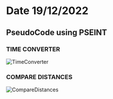 # Date 19/12/2022

## PseudoCode using PSEINT


### TIME CONVERTER

![TimeConverter](https://user-images.githubusercontent.com/44917179/208572940-e2da8a14-c753-45ad-9cfa-fd7d09fff2f7.png)



### COMPARE DISTANCES

![CompareDistances](https://user-images.githubusercontent.com/44917179/208572990-2337fdca-3503-4c51-b44c-7657ab3ba7f6.png)
